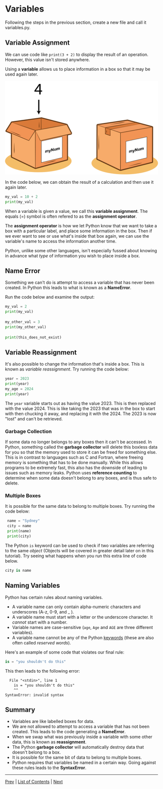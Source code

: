# Variables

Following the steps in the previous section, create a new file and call it variables.py.

## Variable Assignment

We can use code like `print(3 + 2)` to display the result of an operation. However, this value isn't stored anywhere.

Using a **variable** allows us to place information in a box so that it may be used again later.

![](./pictures/variable-box.png)

In the code below, we can obtain the result of a calculation and then use it again later.

```python
my_val = 10 + 2
print(my_val)
```

When a variable is given a value, we call this **variable assignment**. The equals (=) symbol is often refered to as the **assignment operator**.

The **assignment operator** is how we let Python know that we want to take a box with a particular label, and place some information in the box. Then if we ever want to see or use what's inside that box again, we can use the variable's name to access the information another time.

Python, unlike some other languages, isn't especially fussed about knowing in advance what _type_ of information you wish to place inside a box.

## Name Error

Something we can't do is attempt to access a variable that has never been created. In Python this leads to what is known as a **NameError**.

Run the code below and examine the output:

```python
my_val = 2
print(my_val)

my_other_val = 3
print(my_other_val)

print(this_does_not_exist)
```

## Variable Reassignment

It's also possible to change the information that's inside a box. This is known as *variable reassignment*. Try running the code below:

```python
year = 2023
print(year)
my_age = 2024
print(year)
```

The `year` variable starts out as having the value 2023. This is then replaced with the value 2024. This is like taking the 2023 that was in the box to start with then chucking it away, and replacing it with the 2024. The 2023 is now "lost" and can't be retrieved.

### Garbage Collection

If some data no longer belongs to any boxes then it can't be accessed. In Python, something called the **garbage collector** will delete this boxless data for you so that the memory used to store it can be freed for something else. This is in contrast to languages such as C and Fortran, where freeing memory is something that has to be done manually. While this allows programs to be extremely fast, this also has the downside of leading to issues such as memory leaks. Python uses **reference counting** to determine when some data doesn't belong to any boxes, and is thus safe to delete.

### Multiple Boxes

It is possible for the same data to belong to multiple boxes. Try running the code below:

```python
 name = "Sydney"
 city = name
 print(name)
 print(city)
```

The Python `is` keyword can be used to check if two variables are referring to the same _object_ (Objects will be covered in greater detail later on in this tutorial). Try seeing what happens when you run this extra line of code below.

```python
city is name
```

## Naming Variables

Python has certain rules about naming variables.

- A variable name can only contain alpha-numeric characters and underscores (A-z, 0-9, and _ ).
- A variable name must start with a letter or the underscore character. It _cannot_ start with a number.
- Variable names are case-sensitive (`age`, `Age` and `AGE` are three different variables).
- A variable name cannot be any of the Python [keywords](https://www.w3schools.com/python/python_ref_keywords.asp) (these are also often called _reserved words_).

Here's an example of some code that violates our final rule:

```python
is = "you shouldn't do this"
```
This then leads to the following error:
```
  File "<stdin>", line 1
    is = "you shouldn't do this"
    ^^
SyntaxError: invalid syntax
```
## Summary
- Variables are like labelled boxes for data.
- We are not allowed to attempt to access a variable that has not been created. This leads to the code generating a **NameError**.
- When we swap what was previously inside a variable with some other data, this is known as **reassignment**.
- The Python **garbage collector** will automatically destroy data that doesn't belong to a box.
- It is possible for the same bit of data to belong to multiple boxes.
- Python requires that variables be named in a certain way. Going against these rules leads to the **SyntaxError**.
---
[Prev](getting-started.md) | [List of Contents](README.md) | [Next](basic-data-types.md)